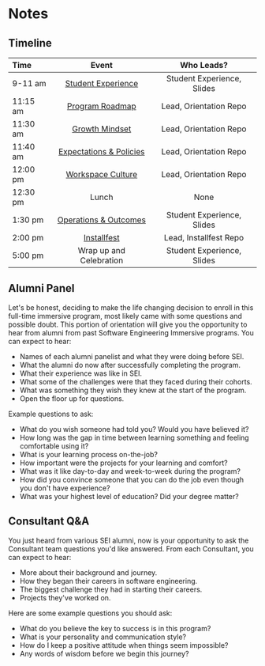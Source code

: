 # Notes

## Timeline

| Time    |             Event              | Who Leads? |
|:--------|:------------------------------:|:---------:|
| 9-11 am  | [Student Experience](#student-experience)  | Student Experience, Slides |
| 11:15 am | [Program Roadmap](#program-roadmap)        | Lead, Orientation Repo |
| 11:30 am |    [Growth Mindset](#growth-mindset)     |Lead, Orientation Repo |
| 11:40 am |    [Expectations & Policies](#expectations--policies)|Lead, Orientation Repo |
| 12:00 pm |      [Workspace Culture](#workspace-culture)|Lead, Orientation Repo |
| 12:30 pm |             Lunch | None|
| 1:30 pm  |    [Operations & Outcomes](#operations--outcomes) | Student Experience, Slides |
| 2:00 pm  | [Installfest](https://git.generalassemb.ly/ga-wdi-boston/installfest)| Lead, Installfest Repo |
| 5:00 pm  |    Wrap up and Celebration|Student Experience, Slides |

## Alumni Panel

Let's be honest, deciding to make the life changing decision to enroll in this
full-time immersive program, most likely came with some questions and possible
doubt. This portion of orientation will give you the opportunity to hear from
alumni from past Software Engineering Immersive programs. You can expect to hear:

- Names of each alumni panelist and what they were doing before SEI.
- What the alumni do now after successfully completing the program.
- What their experience was like in SEI.
- What some of the challenges were that they faced during their cohorts.
- What was something they wish they knew at the start of the program.
- Open the floor up for questions.

Example questions to ask:

- What do you wish someone had told you? Would you have believed it?
- How long was the gap in time between learning something and feeling
  comfortable using it?
- What is your learning process on-the-job?
- How important were the projects for your learning and comfort?
- What was it like day-to-day and week-to-week during the program?
- How did you convince someone that you can do the job even though you
  don't have experience?
- What was your highest level of education? Did your degree matter?

## Consultant Q&A

You just heard from various SEI alumni, now is your opportunity
to ask the Consultant team questions you'd like answered. From each
Consultant, you can expect to hear:

- More about their background and journey.
- How they began their careers in software engineering.
- The biggest challenge they had in starting their careers.
- Projects they've worked on.

Here are some example questions you should ask:

- What do you believe the key to success is in this program?
- What is your personality and communication style?
- How do I keep a positive attitude when things seem impossible?
- Any words of wisdom before we begin this journey?
